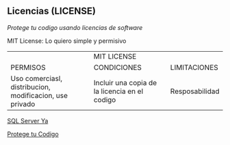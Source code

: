 ## Licencias (LICENSE)

_Protege tu codigo usando licencias de software_


MIT License: Lo quiero simple y permisivo

<table align="center">
<tr>
	<tr>
		<td colspan="3" align="center">MIT LICENSE</td>
	</tr>
	<td>PERMISOS</td>
	<td>CONDICIONES</td>
	<td>LIMITACIONES</td>
</tr>

<tr>
	<td>Uso comerciasl, distribucion, modificacion, use privado</td>
	<td>Incluir una copia de la licencia en el codigo</td>
	<td>Resposabilidad</td>
</tr>
</table>




 <td> <a href="https://www.tutorialesprogramacionya.com/sqlserverya/"> SQL Server Ya </a></td>


[Protege tu Codigo](https://platzi.com/blog/licencias-de-software/)